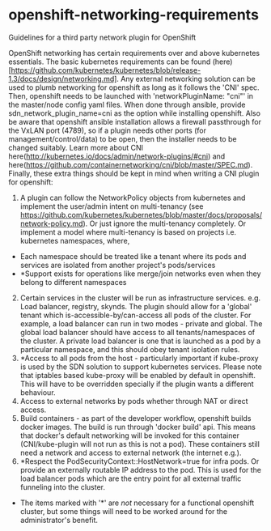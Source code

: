 # openshift-networking-requirements
Guidelines for a third party network plugin for OpenShift


OpenShift networking has certain requirements over and above kubernetes essentials. The basic kubernetes requirements can be found (here)[https://github.com/kubernetes/kubernetes/blob/release-1.3/docs/design/networking.md].
Any external networking solution can be used to plumb networking for openshift as long as it follows the 'CNI' spec. Then, openshift needs to be launched with 'networkPluginName: "cni"' in the master/node config yaml files. When done through ansible, provide sdn_network_plugin_name=cni as the option while installing openshift. Also be aware that openshift ansible installation allows a firewall passthrough for the VxLAN port (4789), so if a plugin needs other ports (for management/control/data) to be open, then the installer needs to be changed suitably.
Learn more about CNI here(http://kubernetes.io/docs/admin/network-plugins/#cni) and here(https://github.com/containernetworking/cni/blob/master/SPEC.md).
Finally, these extra things should be kept in mind when writing a CNI plugin for openshift:
1. A plugin can follow the NetworkPolicy objects from kubernetes and implement the user/admin intent on multi-tenancy (see https://github.com/kubernetes/kubernetes/blob/master/docs/proposals/network-policy.md). Or just ignore the multi-tenancy completely. Or implement a model where multi-tenancy is based on projects i.e. kubernetes namespaces, where,
- Each namespace should be treated like a tenant where its pods and services are isolated from another project's pods/services
- *Support exists for operations like merge/join networks even when they belong to different namespaces
2. Certain services in the cluster will be run as infrastructure services. e.g. Load balancer, registry, skynds. The plugin should allow for a 'global' tenant which is-accessible-by/can-access all pods of the cluster. For example, a load balancer can run in two modes - private and global. The global load balancer should have access to all tenants/namespaces of the cluster. A private load balancer is one that is launched as a pod by a particular namespace, and this should obey tenant isolation rules.
3. *Access to all pods from the host - particularly important if kube-proxy is used by the SDN solution to support kubernetes services. Please note that iptables based kube-proxy will be enabled by default in openshift. This will have to be overridden specially if the plugin wants a different behaviour.
4. Access to external networks by pods whether through NAT or direct access.
5. Build containers - as part of the developer workflow, openshift builds docker images. The build is run through 'docker build' api. This means that docker's default networking will be invoked for this container (CNI/kube-plugin will not run as this is not a pod). These containers still need a network and access to external network (the internet e.g.).
6. *Respect the PodSecurityContext::HostNetwork=true for infra pods. Or provide an externally routable IP address to the pod. This is used for the load balancer pods which are the entry point for all external traffic funneling into the cluster.
* The items marked with '*' are _not_ necessary for a functional openshift cluster, but some things will need to be worked around for the administrator's benefit.
